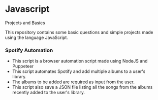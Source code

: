 # Javascript
Projects and Basics 

This repository contains some basic questions and simple projects made using the language JavaScript.


### Spotify Automation
* This script is a browser automation script made using NodeJS and Puppeteer
* This script automates Spotify and add multiple albums to a user's library.
* The albums to be added are required as input from the user.
* This script also save a JSON file listing all the songs from the albums recently added to the user's library.
